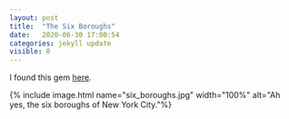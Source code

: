 ```yaml
---
layout: post
title:  "The Six Boroughs"
date:   2020-06-30 17:00:54
categories: jekyll update
visible: 0
---
```


I found this gem [here](https://arxiv.org/abs/2006.15673).

{% include image.html name="six_boroughs.jpg" width="100%" alt="Ah yes, the six boroughs of New York City."%}